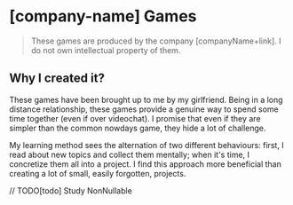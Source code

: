 # [company-name] Games

> These games are produced by the company [companyName+link].
> I do not own intellectual property of them.

## Why I created it?
These games have been brought up to me by my girlfriend. Being in a long distance relationship, these games provide a genuine way to spend some time together (even if over videochat).
I promise that even if they are simpler than the common nowdays game, they hide a lot of challenge.

My learning method sees the alternation of two different behaviours: first, I read about new topics and collect them mentally; when it's time, I concretize them all into a project. I find this approach more beneficial than creating a lot of small, easily forgotten, projects.

// TODO[todo] Study NonNullable